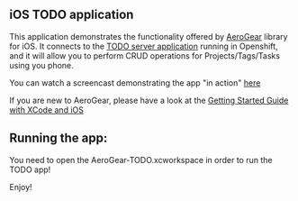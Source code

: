 iOS TODO application
--------------------

This application demonstrates the functionality offered by [AeroGear](http://aerogear.org) library for iOS.
It connects to the [TODO server application](http://todo-aerogear.rhcloud.com) running in Openshift, and it will allow you to perform CRUD operations
for Projects/Tags/Tasks using you phone. 

You can watch a screencast demonstrating the app "in action" [here](https://vimeo.com/50829021)

If you are new to AeroGear, please have a look at the [Getting Started Guide with XCode and iOS](http://aerogear.org/guides/GetStartedwithAeroGearandXcode/)

## Running the app:

You need to open the AeroGear-TODO.xcworkspace in order to run the TODO app!

Enjoy!
